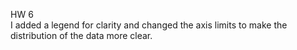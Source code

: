 HW 6  
I added a legend for clarity and changed the axis limits to make the distribution of the data more clear.
